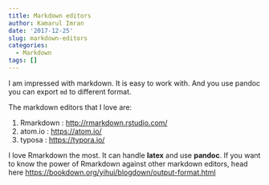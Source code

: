 ```yaml
---
title: Markdown editors
author: Kamarul Imran
date: '2017-12-25'
slug: markdown-editors
categories:
  - Markdown
tags: []
---
```


I am impressed with markdown. It is easy to work with. And you use pandoc you can export `md` to different format.

The markdown editors that I love are:

1.  Rmarkdown : <http://rmarkdown.rstudio.com/>
2.  atom.io : <https://atom.io/>
3.  typosa : <https://typora.io/>

I love Rmarkdown the most. It can handle **latex** and use **pandoc**. If you want to know the power of Rmarkdown against other markdown editors, head here <https://bookdown.org/yihui/blogdown/output-format.html>
